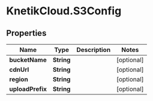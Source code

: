 # KnetikCloud.S3Config

## Properties
Name | Type | Description | Notes
------------ | ------------- | ------------- | -------------
**bucketName** | **String** |  | [optional] 
**cdnUrl** | **String** |  | [optional] 
**region** | **String** |  | [optional] 
**uploadPrefix** | **String** |  | [optional] 


